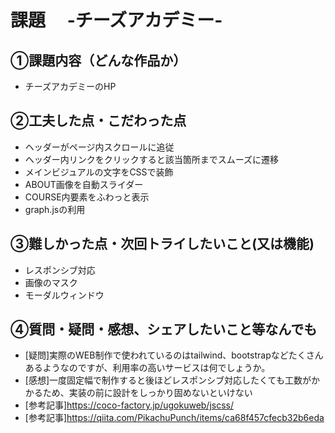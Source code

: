 # 課題　 -チーズアカデミー-

## ①課題内容（どんな作品か）
- チーズアカデミーのHP

## ②工夫した点・こだわった点
- ヘッダーがページ内スクロールに追従
- ヘッダー内リンクをクリックすると該当箇所までスムーズに遷移
- メインビジュアルの文字をCSSで装飾
- ABOUT画像を自動スライダー
- COURSE内要素をふわっと表示
- graph.jsの利用

## ③難しかった点・次回トライしたいこと(又は機能)
- レスポンシブ対応
- 画像のマスク
- モーダルウィンドウ

## ④質問・疑問・感想、シェアしたいこと等なんでも
- [疑問]実際のWEB制作で使われているのはtailwind、bootstrapなどたくさんあるようなのですが、利用率の高いサービスは何でしょうか。
- [感想]一度固定幅で制作すると後ほどレスポンシブ対応したくても工数がかかるため、実装の前に設計をしっかり固めないといけない
- [参考記事]https://coco-factory.jp/ugokuweb/jscss/
- [参考記事]https://qiita.com/PikachuPunch/items/ca68f457cfecb32b6eda
